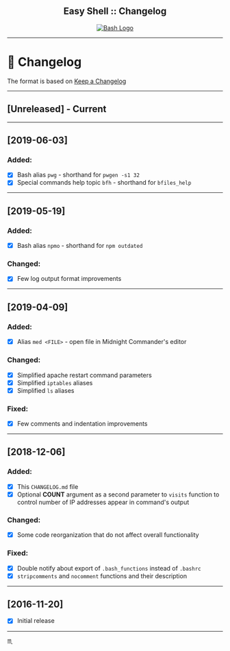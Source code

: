 <p align="center">
  <h2 align="center">Easy Shell :: Changelog</h2>
</p>

<p align="center">
  <a href="#">
    <img src="assets/img/bash-logo-web.png" max-width="376px" max-height="158px" alt="Bash Logo" />
  </a>
</p>

---

# :memo: Changelog #

The format is based on [Keep a Changelog](https://keepachangelog.com/en/1.0.0/)

---

## [Unreleased] - Current ##

<!-- ##### Added: ##### -->
<!-- ##### Changed: ##### -->
<!-- ##### Fixed: ##### -->
<!-- ##### Removed: ##### -->

---

## [2019-06-03] ##
### Added: ###
- [x] Bash alias `pwg` - shorthand for `pwgen -s1 32`
- [x] Special commands help topic `bfh` - shorthand for `bfiles_help`

---

## [2019-05-19] ##
### Added: ###
- [x] Bash alias `npmo` - shorthand for `npm outdated`

### Changed: ###
- [x] Few log output format improvements

---

## [2019-04-09] ##
### Added: ###
- [x] Alias `med <FILE>` - open file in Midnight Commander's editor

### Changed: ###
- [x] Simplified apache restart command parameters
- [x] Simplified `iptables` aliases
- [x] Simplified `ls` aliases

### Fixed: ###
- [x] Few comments and indentation improvements

---

## [2018-12-06] ##
### Added: ###
- [x] This `CHANGELOG.md` file
- [x] Optional **COUNT** argument as a second parameter to `visits` function to control number of IP addresses appear in command's output

### Changed: ###
- [x] Some code reorganization that do not affect overall functionality

### Fixed: ###
- [x] Double notify about export of `.bash_functions` instead of `.bashrc`
- [x] `stripcomments` and `nocomment` functions and their description

---

## [2016-11-20] ##
- [x] Initial release

---

:scorpius:
